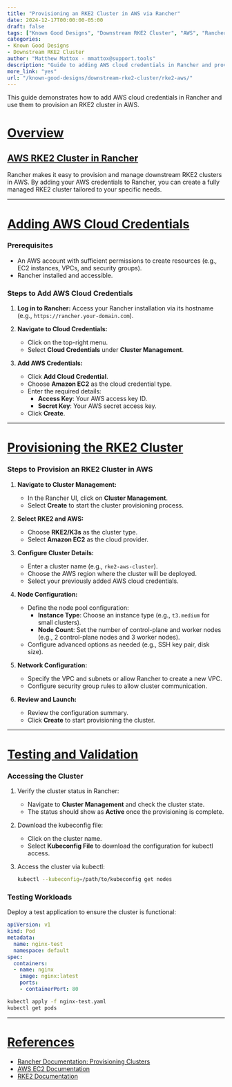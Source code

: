 ```yaml
---
title: "Provisioning an RKE2 Cluster in AWS via Rancher"
date: 2024-12-17T00:00:00-05:00
draft: false
tags: ["Known Good Designs", "Downstream RKE2 Cluster", "AWS", "Rancher", "Kubernetes"]
categories:
- Known Good Designs
- Downstream RKE2 Cluster
author: "Matthew Mattox - mmattox@support.tools"
description: "Guide to adding AWS cloud credentials in Rancher and provisioning an RKE2 cluster in AWS."
more_link: "yes"
url: "/known-good-designs/downstream-rke2-cluster/rke2-aws/"
---
```


This guide demonstrates how to add AWS cloud credentials in Rancher and use them to provision an RKE2 cluster in AWS.

<!--more-->

# [Overview](#overview)

## [AWS RKE2 Cluster in Rancher](#aws-rke2-cluster-in-rancher)
Rancher makes it easy to provision and manage downstream RKE2 clusters in AWS. By adding your AWS credentials to Rancher, you can create a fully managed RKE2 cluster tailored to your specific needs.

---

# [Adding AWS Cloud Credentials](#adding-aws-cloud-credentials)

### Prerequisites
- An AWS account with sufficient permissions to create resources (e.g., EC2 instances, VPCs, and security groups).
- Rancher installed and accessible.

### Steps to Add AWS Cloud Credentials
1. **Log in to Rancher:**
   Access your Rancher installation via its hostname (e.g., `https://rancher.your-domain.com`).

2. **Navigate to Cloud Credentials:**
   - Click on the top-right menu.
   - Select **Cloud Credentials** under **Cluster Management**.

3. **Add AWS Credentials:**
   - Click **Add Cloud Credential**.
   - Choose **Amazon EC2** as the cloud credential type.
   - Enter the required details:
     - **Access Key**: Your AWS access key ID.
     - **Secret Key**: Your AWS secret access key.
   - Click **Create**.

---

# [Provisioning the RKE2 Cluster](#provisioning-the-rke2-cluster)

### Steps to Provision an RKE2 Cluster in AWS
1. **Navigate to Cluster Management:**
   - In the Rancher UI, click on **Cluster Management**.
   - Select **Create** to start the cluster provisioning process.

2. **Select RKE2 and AWS:**
   - Choose **RKE2/K3s** as the cluster type.
   - Select **Amazon EC2** as the cloud provider.

3. **Configure Cluster Details:**
   - Enter a cluster name (e.g., `rke2-aws-cluster`).
   - Choose the AWS region where the cluster will be deployed.
   - Select your previously added AWS cloud credentials.

4. **Node Configuration:**
   - Define the node pool configuration:
     - **Instance Type**: Choose an instance type (e.g., `t3.medium` for small clusters).
     - **Node Count**: Set the number of control-plane and worker nodes (e.g., 2 control-plane nodes and 3 worker nodes).
   - Configure advanced options as needed (e.g., SSH key pair, disk size).

5. **Network Configuration:**
   - Specify the VPC and subnets or allow Rancher to create a new VPC.
   - Configure security group rules to allow cluster communication.

6. **Review and Launch:**
   - Review the configuration summary.
   - Click **Create** to start provisioning the cluster.

---

# [Testing and Validation](#testing-and-validation)

### Accessing the Cluster
1. Verify the cluster status in Rancher:
   - Navigate to **Cluster Management** and check the cluster state.
   - The status should show as **Active** once the provisioning is complete.

2. Download the kubeconfig file:
   - Click on the cluster name.
   - Select **Kubeconfig File** to download the configuration for kubectl access.

3. Access the cluster via kubectl:
   ```bash
   kubectl --kubeconfig=/path/to/kubeconfig get nodes
   ```

### Testing Workloads
Deploy a test application to ensure the cluster is functional:
```yaml
apiVersion: v1
kind: Pod
metadata:
  name: nginx-test
  namespace: default
spec:
  containers:
  - name: nginx
    image: nginx:latest
    ports:
    - containerPort: 80
```
```bash
kubectl apply -f nginx-test.yaml
kubectl get pods
```

---

# [References](#references)
- [Rancher Documentation: Provisioning Clusters](https://rancher.com/docs/rancher/v2.7/en/cluster-provisioning/)
- [AWS EC2 Documentation](https://docs.aws.amazon.com/ec2/index.html)
- [RKE2 Documentation](https://docs.rke2.io/)
